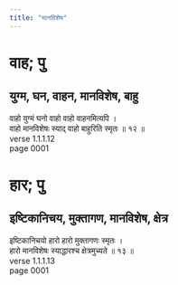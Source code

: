 ```yaml
---
title: "मानविशेष"
---
```


# वाह; पु
## युग्म, घन, वाहन, मानविशेष, बाहु
वाहो युग्मं घनो वाहो वाहो वाहनमित्यपि ।<br />वाहो मानविशेषः स्याद् वाहो बाहुरिति स्मृतः ॥ १२ ॥<br />verse 1.1.1.12<br />page 0001

# हार; पु
## इष्टिकानिचय, मुक्तागण, मानविशेष, क्षेत्र
इष्टिकानिचयो हारो हारो मुक्तागणः स्मृतः ।<br />हारो मानविशेषः स्याद्धारश्च क्षेत्रमुच्यते ॥ १३ ॥<br />verse 1.1.1.13<br />page 0001

